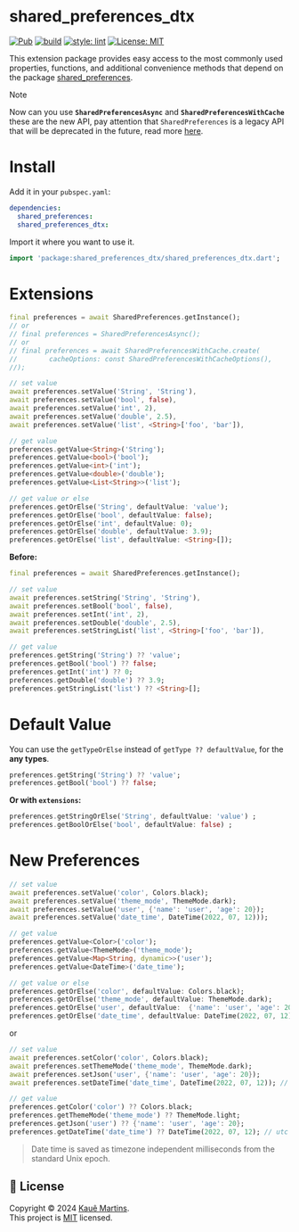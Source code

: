 # shared_preferences_dtx

<a href="https://pub.dev/packages/shared_preferences_dtx"><img src="https://img.shields.io/pub/v/shared_preferences_dtx.svg" alt="Pub"></a>
<a href="https://github.com/zambiee/dtx/actions"><img src="https://github.com/Zambiee/dtx/workflows/Shared%20Preferences%20DTX/badge.svg" alt="build"></a>
<a href="https://github.com/passsy/dart-lint"><img src="https://img.shields.io/badge/style-lint-40c4ff.svg" alt="style: lint"></a>
<a href="https://opensource.org/licenses/MIT"><img src="https://img.shields.io/badge/license-MIT-purple.svg" alt="License: MIT"></a>

This extension package provides easy access to the most commonly used properties, functions, and additional convenience methods that depend on the package [shared_preferences](https://pub.dev/packages/shared_preferences).

> [!NOTE]
> Now can you use **`SharedPreferencesAsync`** and **`SharedPreferencesWithCache`** these are the new API, pay attention that `SharedPreferences` is a legacy API that will be deprecated in the future, read more [here](https://pub.dev/packages/shared_preferences#sharedpreferences-vs-sharedpreferencesasync-vs-sharedpreferenceswithcache).

# Install

Add it in your `pubspec.yaml`:

```yaml
dependencies:
  shared_preferences:
  shared_preferences_dtx:
```

Import it where you want to use it.

```dart
import 'package:shared_preferences_dtx/shared_preferences_dtx.dart';
```

# Extensions

```dart
final preferences = await SharedPreferences.getInstance(); 
// or
// final preferences = SharedPreferencesAsync();
// or 
// final preferences = await SharedPreferencesWithCache.create(
//        cacheOptions: const SharedPreferencesWithCacheOptions(),
//);

// set value
await preferences.setValue('String', 'String'),
await preferences.setValue('bool', false),
await preferences.setValue('int', 2),
await preferences.setValue('double', 2.5),
await preferences.setValue('list', <String>['foo', 'bar']),

// get value
preferences.getValue<String>('String');
preferences.getValue<bool>('bool');
preferences.getValue<int>('int');
preferences.getValue<double>('double');
preferences.getValue<List<String>>('list');

// get value or else
preferences.getOrElse('String', defaultValue: 'value');
preferences.getOrElse('bool', defaultValue: false);
preferences.getOrElse('int', defaultValue: 0);
preferences.getOrElse('double', defaultValue: 3.9);
preferences.getOrElse('list', defaultValue: <String>[]);
```

**Before:**
```dart
final preferences = await SharedPreferences.getInstance();

// set value
await preferences.setString('String', 'String'),
await preferences.setBool('bool', false),
await preferences.setInt('int', 2),
await preferences.setDouble('double', 2.5),
await preferences.setStringList('list', <String>['foo', 'bar']),

// get value
preferences.getString('String') ?? 'value';
preferences.getBool('bool') ?? false;
preferences.getInt('int') ?? 0;
preferences.getDouble('double') ?? 3.9;
preferences.getStringList('list') ?? <String>[];
```

# Default Value

You can use the `getTypeOrElse` instead of `getType ?? defaultValue`, for the **any types**.

```dart
preferences.getString('String') ?? 'value';
preferences.getBool('bool') ?? false;
```

**Or with `extensions`:**

```dart
preferences.getStringOrElse('String', defaultValue: 'value') ;
preferences.getBoolOrElse('bool', defaultValue: false) ;
```

# New Preferences

```dart
// set value
await preferences.setValue('color', Colors.black);
await preferences.setValue('theme_mode', ThemeMode.dark);
await preferences.setValue('user', {'name': 'user', 'age': 20});
await preferences.setValue('date_time', DateTime(2022, 07, 12)));

// get value
preferences.getValue<Color>('color');
preferences.getValue<ThemeMode>('theme_mode');
preferences.getValue<Map<String, dynamic>>('user');
preferences.getValue<DateTime>('date_time');

// get value or else
preferences.getOrElse('color', defaultValue: Colors.black);
preferences.getOrElse('theme_mode', defaultValue: ThemeMode.dark);
preferences.getOrElse('user', defaultValue:  {'name': 'user', 'age': 20});
preferences.getOrElse('date_time', defaultValue: DateTime(2022, 07, 12));
```
or 
```dart
// set value
await preferences.setColor('color', Colors.black);
await preferences.setThemeMode('theme_mode', ThemeMode.dark);
await preferences.setJson('user', {'name': 'user', 'age': 20});
await preferences.setDateTime('date_time', DateTime(2022, 07, 12)); // saves in utc

// get value
preferences.getColor('color') ?? Colors.black;
preferences.getThemeMode('theme_mode') ?? ThemeMode.light;
preferences.getJson('user') ?? {'name': 'user', 'age': 20};
preferences.getDateTime('date_time') ?? DateTime(2022, 07, 12); // utc
```

> Date time is saved as timezone independent milliseconds from the standard Unix epoch.

## 📝 License

Copyright © 2024 [Kauê Martins](https://github.com/kmartins).<br />
This project is [MIT](https://opensource.org/licenses/MIT) licensed.